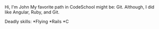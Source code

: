 Hi, I'm John
My favorite path in CodeSchool might be: Git.  Although, I did like Angular, Ruby, and Git.

Deadly skills: 
*Flying
*Rails
*C

